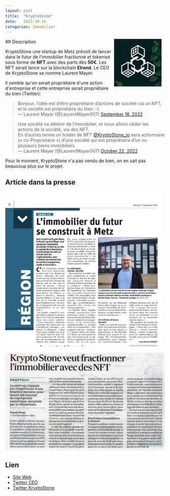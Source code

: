 ```yaml
---
layout: post
title:  "KryptoStone"
date:   2022-10-16
categories: Immobilier
---
```

<img src="/img/logo_KryptoStone_400x400.png" align="right" class="hide-on-small-only" style="height:150px; margin-right: 10px" />
## Description

KryptoStone une startup de Metz prévoit de lancer dans le futur de l'immobilier fractionné et tokenisé sous forme de **NFT** avec des parts dès **50€**. Les NFT serait lancé sur la blockchain **Elrond**. Le CEO de KryptoStone se nomme Laurent Mayer.

Il semble qu'on serait propriétaire d'une action d'entreprise et cette entreprise serait propriétaire du bien (Twitter):

<div class="row">
    <div class="col m6 offset-m3 s12">
            <blockquote>
            Bonjour, l’idée est d’être propriétaire d’actions de société via un NFT, et la société est propriétaire du bien :-)
            <br>
            &mdash; Laurent Mayer (@LaurentMayer007)
            <a href="https://twitter.com/LaurentMayer007/status/1571465970333491200?ref_src=twsrc%5Etfw">September 18, 2022</a></blockquote>
    </div>
</div>

<div class="row">
    <div class="col m6 offset-m3 s12">
        <blockquote>
        Une société va détenir de l’immobilier, et nous allons céder les actions de la société, via des NFT.<br>
        En d’autres terme un holder de NFT <a href="https://twitter.com/KryptoStone_io?ref_src=twsrc%5Etfw">@KryptoStone_io</a> sera actionnaire (« co-Proprietaire ») d’une société qui est propriétaire d’un ou plusieurs biens immobiliers<br>
        &mdash; Laurent Mayer (@LaurentMayer007) <a href="https://twitter.com/LaurentMayer007/status/1583721935804174336?ref_src=twsrc%5Etfw">October 22, 2022</a>
        </blockquote>
    </div>
</div>        

Pour le moment, KryptoStone n'a pas vendu de bien, on en sait pas beaucoup plus sur le projet.

## Article dans la presse

<div class="row">
    <div class="col s12" style="text-align: center;">
            <img src="/img/KryptoStone_article.jpeg" style="max-width: 100%;" />
    </div>
</div>
<br>
<div class="row">
    <div class="col s12" style="text-align: center;">
            <img src="/img/KryptoStrone_article2.jpeg" style="max-width: 100%;" />
    </div>
</div>

## Lien

- [Site Web](https://kryptostone.io/index.html)
- [Twitter CEO](https://twitter.com/LaurentMayer007)
- [Twitter KryptoStone](https://twitter.com/KryptoStone_io)